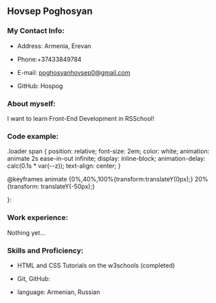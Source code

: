 ## Hovsep Poghosyan

###   My Contact Info:


* Address: Armenia, Erevan

* Phone:+37433849784

* E-mail:  poghosyanhovsep0@gmail.com

* GitHub: Hospog


### About myself:
I want to learn Front-End Development in RSSchool!

### Code example:

.loader span {
    position: relative;
    font-size: 2em;
    color: white;
    animation: animate 2s ease-in-out infinite;
    display: inline-block;
    animation-delay: calc(0.1s * var(--z));
    text-align: center;
}

@keyframes animate {0%,40%,100%{transform:translateY(0px);}
20%{transform: translateY(-50px);}
    
}:

### Work experience:
Nothing yet…

### Skills and Proficiency:

* HTML and CSS Tutorials on the w3schools (completed)

* Git, GitHub:

* language:  Armenian, Russian